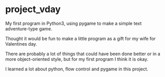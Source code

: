 # project_vday
My first program in Python3, using pygame to make a simple text adventure-type game.

Thought it would be fun to make a little program as a gift for my wife for Valentines day.

There are probably a lot of things that could have been done better or in a more object-oriented style, but for my first program I think it is okay.

I learned a lot about python, flow control and pygame in this project.
